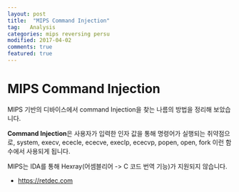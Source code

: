 ```yaml
---
layout: post
title:  "MIPS Command Injection"
tag:   Analysis
categories: mips reversing persu
modified: 2017-04-02
comments: true
featured: true
---
```


# MIPS Command Injection
MIPS 기반의 디바이스에서 command Injection을 찾는 나름의 방법을 정리해 보았습니다.

<b>Command Injection</b>은 사용자가 입력한 인자 값을 통해 명령어가 실행되는 취약점으로,
system, execv, ececle, ececve, execlp, ececvp, popen, open, fork 이런 함수에서 사용되게 됩니다.

MIPS는 IDA를 통해 Hexray(어셈블리어 -> C 코드 번역 기능)가 지원되지 않습니다.


- https://retdec.com
